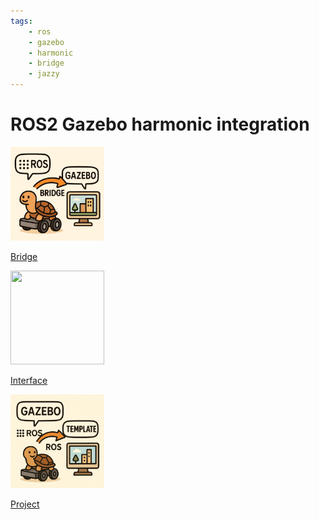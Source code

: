 ```yaml
---
tags:
    - ros
    - gazebo
    - harmonic
    - bridge
    - jazzy
---
```


# ROS2 Gazebo harmonic integration

<div class="grid-container">
     <div class="grid-item">
            <a href="jazzy_bridge">
            <img src="images/bridge.png"  width="150" height="150">
            <p>Bridge</p></a>
        </div>
    <div class="grid-item">
       <a href="jazzy_interface">
            <img src="images/urdf.png"  width="150" height="150">
            <p>Interface</p></a>
    </div>
    <div class="grid-item">
        <a href="project_template">
            <img src="images/project_template.png"  width="150" height="150">
            <p>Project</p></a>
    </div>
   
   </div>